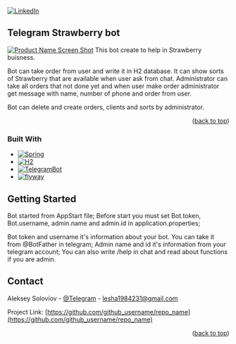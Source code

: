 [![LinkedIn][linkedin-shield]][linkedin-url]


<!-- ABOUT THE PROJECT -->
## Telegram Strawberry bot

[![Product Name Screen Shot][product-screenshot]](https://example.com)
This bot create to help in Strawberry buisness.

Bot can take order from user and write it in H2 database. It can show sorts of Strawberry that are available when user ask from chat.
Administrator can take all orders that not done yet and when user make order administrator get message with name, number of phone
and order from user.

Bot can delete and create orders, clients and sorts by administrator.

<p align="right">(<a href="#readme-top">back to top</a>)</p>



### Built With

* [![Spring][Spring-boot]][Spring-url]
* [![H2][H2-db]][H2-url]
* [![TelegramBot][TelegramBot-spring]][TelegramBot-url]
* [![flyway][flyway-js]][flyway-url]



<!-- GETTING STARTED -->
## Getting Started

Bot started from AppStart file;
Before start you must set Bot.token, Bot.username, admin.name and admin.id in application.properties;

Bot token and username it's information about your bot. You can take it from @BotFather in telegram;
Admin name and id it's information from your telegram account;
You can also write /help in chat and read about functions if you are admin.


<!-- CONTACT -->
## Contact

Aleksey Soloviov - [@Telegram](https://t.me/SoAleksey) - lesha1984231@gmail.com

Project Link: [https://github.com/github_username/repo_name](https://github.com/github_username/repo_name)

<p align="right">(<a href="#readme-top">back to top</a>)</p>

<!-- MARKDOWN LINKS & IMAGES -->
<!-- https://www.markdownguide.org/basic-syntax/#reference-style-links -->
[linkedin-shield]: https://img.shields.io/badge/-LinkedIn-black.svg?style=for-the-badge&logo=linkedin&colorB=555
[linkedin-url]: https://github.com/kshashov/spring-boot-starter-telegram
[product-screenshot]: images/screenshot.png
[Spring-boot]: https://img.shields.io/badge/spring%20--%20-boot-green
[Spring-url]: https://spring.io
[H2-db]: https://img.shields.io/badge/h2%20--%20-database-informational
[H2-url]: https://www.h2database.com
[TelegramBot-spring]: https://img.shields.io/badge/Spring%20--%20-TelegramBot-blue
[TelegramBot-url]: https://github.com/kshashov/spring-boot-starter-telegram
[flyway-js]: https://img.shields.io/badge/-FlyWay--migrations-red
[flyway-url]: https://flywaydb.org

